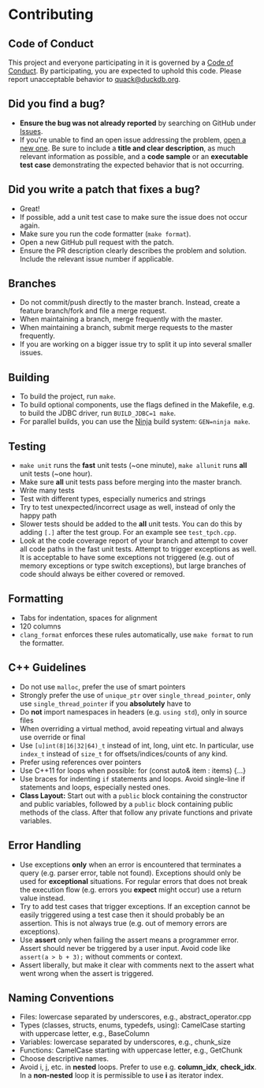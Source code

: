 # Contributing

## Code of Conduct

This project and everyone participating in it is governed by a [Code of Conduct](CODE_OF_CONDUCT.md). By participating, you are expected to uphold this code. Please report unacceptable behavior to [quack@duckdb.org](mailto:quack@duckdb.org).


## **Did you find a bug?**
* **Ensure the bug was not already reported** by searching on GitHub under [Issues](https://github.com/cwida/duckdb/issues).
* If you're unable to find an open issue addressing the problem, [open a new one](https://github.com/cwida/duckdb/issues/new). Be sure to include a **title and clear description**, as much relevant information as possible, and a **code sample** or an **executable test case** demonstrating the expected behavior that is not occurring.

## **Did you write a patch that fixes a bug?**
* Great!
* If possible, add a unit test case to make sure the issue does not occur again.
* Make sure you run the code formatter (`make format`).
* Open a new GitHub pull request with the patch.
* Ensure the PR description clearly describes the problem and solution. Include the relevant issue number if applicable.

## Branches
* Do not commit/push directly to the master branch. Instead, create a feature branch/fork and file a merge request.
* When maintaining a branch, merge frequently with the master.
* When maintaining a branch, submit merge requests to the master frequently.
* If you are working on a bigger issue try to split it up into several smaller issues.

## Building
* To build the project, run `make`.
* To build optional components, use the flags defined in the Makefile, e.g. to build the JDBC driver, run `BUILD_JDBC=1 make`.
* For parallel builds, you can use the [Ninja](https://ninja-build.org/) build system: `GEN=ninja make`.

## Testing
* `make unit` runs the **fast** unit tests (~one minute), `make allunit` runs **all** unit tests (~one hour).
* Make sure **all** unit tests pass before merging into the master branch.
* Write many tests
* Test with different types, especially numerics and strings
* Try to test unexpected/incorrect usage as well, instead of only the happy path
* Slower tests should be added to the **all** unit tests. You can do this by adding `[.]` after the test group. For an example see `test_tpch.cpp`.
* Look at the code coverage report of your branch and attempt to cover all code paths in the fast unit tests. Attempt to trigger exceptions as well. It is acceptable to have some exceptions not triggered (e.g. out of memory exceptions or type switch exceptions), but large branches of code should always be either covered or removed.

## Formatting
* Tabs for indentation, spaces for alignment
* 120 columns
* `clang_format` enforces these rules automatically, use `make format` to run the formatter.

## C++ Guidelines
* Do not use `malloc`, prefer the use of smart pointers
* Strongly prefer the use of `unique_ptr` over `single_thread_pointer`, only use `single_thread_pointer` if you **absolutely** have to
* Do **not** import namespaces in headers (e.g. `using std`), only in source files
* When overriding a virtual method, avoid repeating virtual and always use override or final
* Use `[u]int(8|16|32|64)_t` instead of int, long, uint etc. In particular, use `index_t` instead of `size_t` for offsets/indices/counts of any kind.
* Prefer using references over pointers
* Use C++11 for loops when possible: for (const auto& item : items) {...}
* Use braces for indenting `if` statements and loops. Avoid single-line if statements and loops, especially nested ones.
* **Class Layout:** Start out with a `public` block containing the constructor and public variables, followed by a `public` block containing public methods of the class. After that follow any private functions and private variables.

## Error Handling
* Use exceptions **only** when an error is encountered that terminates a query (e.g. parser error, table not found). Exceptions should only be used for **exceptional** situations. For regular errors that does not break the execution flow (e.g. errors you **expect** might occur) use a return value instead.
* Try to add test cases that trigger exceptions. If an exception cannot be easily triggered using a test case then it should probably be an assertion. This is not always true (e.g. out of memory errors are exceptions).
* Use **assert** only when failing the assert means a programmer error. Assert should never be triggered by a user input. Avoid code like `assert(a > b + 3);` without comments or context.
* Assert liberally, but make it clear with comments next to the assert what went wrong when the assert is triggered.

## Naming Conventions
* Files: lowercase separated by underscores, e.g., abstract_operator.cpp
* Types (classes, structs, enums, typedefs, using): CamelCase starting with uppercase letter, e.g., BaseColumn
* Variables: lowercase separated by underscores, e.g., chunk_size
* Functions: CamelCase starting with uppercase letter, e.g., GetChunk
* Choose descriptive names.
* Avoid i, j, etc. in **nested** loops. Prefer to use e.g. **column_idx**, **check_idx**. In a **non-nested** loop it is permissible to use **i** as iterator index.
